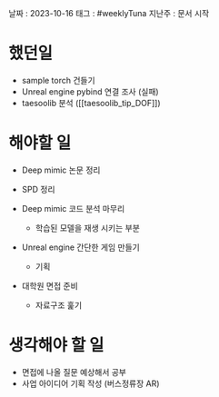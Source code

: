 
날짜 : 2023-10-16
태그 : #weeklyTuna 
지난주 : 문서 시작

# 했던일

- sample torch 건들기
- Unreal engine pybind 연결 조사 (실패)
- taesoolib 분석 ([[taesoolib_tip_DOF]])

# 해야할 일

- Deep mimic 논문 정리

- SPD 정리

- Deep mimic 코드 분석 마무리
	- 학습된 모델을 재생 시키는 부분 

- Unreal engine 간단한 게임 만들기
	- 기획
	
- 대학원 면접 준비 
	- 자료구조 훑기

# 생각해야 할 일

- 면접에 나올 질문 예상해서 공부
- 사업 아이디어 기획 작성 (버스정류장 AR)


